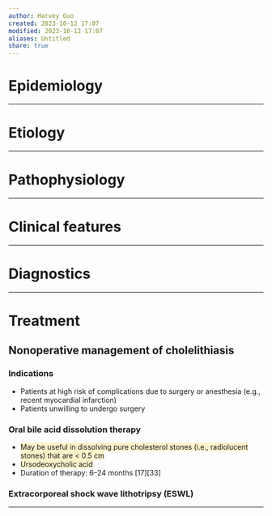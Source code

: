 ```yaml
---
author: Harvey Guo
created: 2023-10-12 17:07
modified: 2023-10-12 17:07
aliases: Untitled
share: true
---
```

# Epidemiology


---
# Etiology


---
# Pathophysiology


---
# Clinical features


---
# Diagnostics


---
# Treatment
## Nonoperative management of cholelithiasis
### Indications
- Patients at high risk of complications due to surgery or anesthesia (e.g., recent myocardial infarction)
- Patients unwilling to undergo surgery
### Oral bile acid dissolution therapy 
- <span style="background:rgba(240, 200, 0, 0.2)">May be useful in dissolving pure cholesterol stones (i.e., radiolucent stones) that are < 0.5 cm </span>
- <span style="background:rgba(240, 200, 0, 0.2)">Ursodeoxycholic acid</span>
- Duration of therapy: 6–24 months [17][33]
### Extracorporeal shock wave lithotripsy (ESWL)

---
